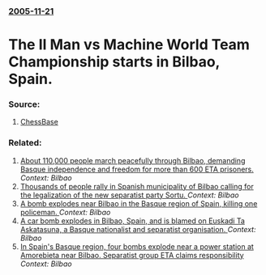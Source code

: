 ### [2005-11-21](/news/2005/11/21/index.md)

#  The II Man vs Machine World Team Championship starts in Bilbao, Spain. 




### Source:

1. [ChessBase](http://www.chessbase.com/eventlist.asp?eventname=Bilbao%20man%20vs%20machine)

### Related:

1. [About 110,000 people march peacefully through Bilbao, demanding Basque independence and freedom for more than 600 ETA prisoners. ](/news/2014/01/11/about-110-000-people-march-peacefully-through-bilbao-demanding-basque-independence-and-freedom-for-more-than-600-eta-prisoners.md) _Context: Bilbao_
2. [Thousands of people rally in Spanish municipality of Bilbao calling for the legalization of the new separatist party Sortu. ](/news/2011/02/19/thousands-of-people-rally-in-spanish-municipality-of-bilbao-calling-for-the-legalization-of-the-new-separatist-party-sortu.md) _Context: Bilbao_
3. [ A bomb explodes near Bilbao in the Basque region of Spain, killing one policeman. ](/news/2009/06/19/a-bomb-explodes-near-bilbao-in-the-basque-region-of-spain-killing-one-policeman.md) _Context: Bilbao_
4. [ A car bomb explodes in Bilbao, Spain, and is blamed on Euskadi Ta Askatasuna, a Basque nationalist and separatist organisation. ](/news/2008/12/31/a-car-bomb-explodes-in-bilbao-spain-and-is-blamed-on-euskadi-ta-askatasuna-a-basque-nationalist-and-separatist-organisation.md) _Context: Bilbao_
5. [ In Spain's Basque region, four bombs explode near a power station at Amorebieta near Bilbao. Separatist group ETA claims responsibility ](/news/2005/07/12/in-spain-s-basque-region-four-bombs-explode-near-a-power-station-at-amorebieta-near-bilbao-separatist-group-eta-claims-responsibility.md) _Context: Bilbao_
